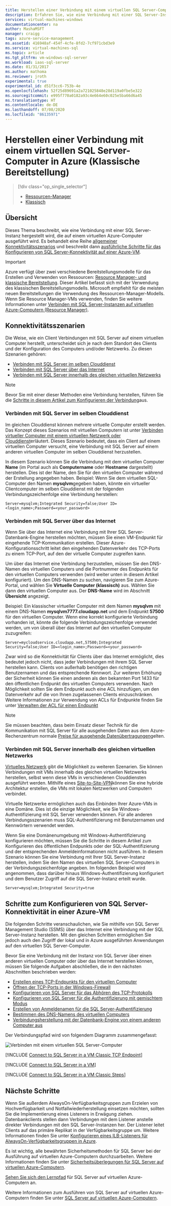 ```yaml
---
title: Herstellen einer Verbindung mit einem virtuellen SQL Server-Computer unter Azure (klassisch)| Microsoft-Dokumentation
description: Erfahren Sie, wie eine Verbindung mit einer SQL Server-Instanz hergestellt wird, die auf einem virtuellen Computer in Azure ausgeführt wird. In diesem Thema wird das klassische Bereitstellungsmodell verwendet. Die Szenarien unterscheiden sich abhängig von der Netzwerkkonfiguration und dem Clientstandort.
services: virtual-machines-windows
documentationcenter: na
author: MashaMSFT
manager: craigg
tags: azure-service-management
ms.assetid: 416948af-454f-4cfe-8fd2-7cf971cbd3e9
ms.service: virtual-machines-sql
ms.topic: article
ms.tgt_pltfrm: vm-windows-sql-server
ms.workload: iaas-sql-server
ms.date: 01/31/2017
ms.author: mathoma
ms.reviewer: jroth
experimental: true
experimental_id: d51f3cc6-753b-4e
ms.openlocfilehash: 52f25d89691a2a721025848e28d119a0fbe5e322
ms.sourcegitcommit: e995f770a0182a93c4e664e60c025e5ba66d6a45
ms.translationtype: HT
ms.contentlocale: de-DE
ms.lasthandoff: 07/08/2020
ms.locfileid: "86135971"
---
```

# <a name="connect-to-a-sql-server-virtual-machine-on-azure-classic-deployment"></a>Herstellen einer Verbindung mit einem virtuellen SQL Server-Computer in Azure (Klassische Bereitstellung)
> [!div class="op_single_selector"]
> * [Ressourcen-Manager](../../../azure-sql/virtual-machines/windows/ways-to-connect-to-sql.md)
> * [Klassisch](../classic/sql-connect.md)
> 
> 

## <a name="overview"></a>Übersicht
Dieses Thema beschreibt, wie eine Verbindung mit einer SQL Server-Instanz hergestellt wird, die auf einem virtuellen Azure-Computer ausgeführt wird. Es behandelt eine Reihe [allgemeiner Konnektivitätsszenarios](#connection-scenarios) und beschreibt dann [ausführliche Schritte für das Konfigurieren von SQL Server-Konnektivität auf einer Azure-VM](#steps-for-configuring-sql-server-connectivity-in-an-azure-vm).

> [!IMPORTANT] 
> Azure verfügt über zwei verschiedene Bereitstellungsmodelle für das Erstellen und Verwenden von Ressourcen: [Resource Manager- und klassische Bereitstellung](../../../azure-resource-manager/management/deployment-models.md). Dieser Artikel befasst sich mit der Verwendung des klassischen Bereitstellungsmodells. Microsoft empfiehlt für die meisten neuen Bereitstellungen die Verwendung des Ressourcen-Manager-Modells. Wenn Sie Resource Manager-VMs verwenden, finden Sie weitere Informationen unter [Verbinden mit SQL Server-Instanzen auf virtuellen Azure-Computern (Resource Manager)](../../../azure-sql/virtual-machines/windows/ways-to-connect-to-sql.md).

## <a name="connection-scenarios"></a>Konnektivitätsszenarien
Die Weise, wie ein Client Verbindungen mit SQL Server auf einem virtuellen Computer herstellt, unterscheidet sich je nach dem Standort des Clients und der Konfiguration des Computers und/oder Netzwerks. Zu diesen Szenarien gehören:

* [Verbinden mit SQL Server im selben Clouddienst](#connect-to-sql-server-in-the-same-cloud-service)
* [Verbinden mit SQL Server über das Internet](#connect-to-sql-server-over-the-internet)
* [Verbinden mit SQL Server innerhalb des gleichen virtuellen Netzwerks](#connect-to-sql-server-in-the-same-virtual-network)

> [!NOTE]
> Bevor Sie mit einer dieser Methoden eine Verbindung herstellen, führen Sie die [Schritte in diesem Artikel zum Konfigurieren der Verbindung](#steps-for-configuring-sql-server-connectivity-in-an-azure-vm)aus.
> 
> 

### <a name="connect-to-sql-server-in-the-same-cloud-service"></a>Verbinden mit SQL Server im selben Clouddienst
Im gleichen Clouddienst können mehrere virtuelle Computer erstellt werden. Das Konzept dieses Szenarios mit virtuellen Computern ist unter [Verbinden virtueller Computer mit einem virtuellen Netzwerk oder Clouddienst](/previous-versions/azure/virtual-machines/windows/classic/connect-vms-classic#connect-vms-in-a-standalone-cloud-service)erläutert. Dieses Szenario bedeutet, dass ein Client auf einem virtuellen Computer versucht, eine Verbindung mit SQL Server auf einem anderen virtuellen Computer im selben Clouddienst herzustellen.

In diesem Szenario können Sie die Verbindung mit dem virtuellen Computer **Name** (im Portal auch als **Computername** oder **Hostname** dargestellt) herstellen. Dies ist der Name, den Sie für den virtuellen Computer während der Erstellung angegeben haben. Beispiel: Wenn Sie dem virtuellen SQL-Computer den Namen **mysqlvm**gegeben haben, könnte ein virtueller Clientcomputer im selben Clouddienst mit der folgenden Verbindungszeichenfolge eine Verbindung herstellen:

`Server=mysqlvm;Integrated Security=false;User ID=<login_name>;Password=<your_password>`

### <a name="connect-to-sql-server-over-the-internet"></a>Verbinden mit SQL Server über das Internet
Wenn Sie über das Internet eine Verbindung mit Ihrer SQL Server-Datenbank-Engine herstellen möchten, müssen Sie einen VM-Endpunkt für eingehende TCP-Kommunikation erstellen. Dieser Azure-Konfigurationsschritt leitet den eingehenden Datenverkehr des TCP-Ports zu einem TCP-Port, auf den der virtuelle Computer zugreifen kann.

Um über das Internet eine Verbindung herzustellen, müssen Sie den DNS-Namen des virtuellen Computers und die Portnummer des Endpunkts für den virtuellen Computers verwenden (wird weiter unten in diesem Artikel konfiguriert). Um den DNS-Namen zu suchen, navigieren Sie zum Azure-Portal, und wählen Sie **Virtuelle Computer (klassisch)** aus. Wählen Sie dann den virtuellen Computer aus. Der **DNS-Name** wird im Abschnitt **Übersicht** angezeigt.

Beispiel: Ein klassischer virtueller Computer mit dem Namen **mysqlvm** mit einem DNS-Namen **mysqlvm7777.cloudapp.net** und dem Endpunkt **57500** für den virtuellen Computer. Wenn eine korrekt konfigurierte Verbindung vorhanden ist, könnte die folgende Verbindungszeichenfolge verwendet werden, um von überall über das Internet auf den virtuellen Computer zuzugreifen:

`Server=mycloudservice.cloudapp.net,57500;Integrated Security=false;User ID=<login_name>;Password=<your_password>`

Zwar wird so die Konnektivität für Clients über das Internet ermöglicht, dies bedeutet jedoch nicht, dass jeder Verbindungen mit ihrem SQL Server herstellen kann. Clients von außerhalb benötigen den richtigen Benutzernamen und das entsprechende Kennwort. Zur weiteren Erhöhung der Sicherheit können Sie einen anderen als den bekannten Port 1433 für den öffentlichen Endpunkt des virtuellen Computers verwenden. Nach Möglichkeit sollten Sie dem Endpunkt auch eine ACL hinzufügen, um den Datenverkehr auf die von Ihnen zugelassenen Clients einzuschränken. Weitere Informationen zur Verwendung von ACLs für Endpunkte finden Sie unter [Verwalten der ACL für einen Endpunkt](/previous-versions/azure/virtual-machines/windows/classic/setup-endpoints#manage-the-acl-on-an-endpoint)

> [!NOTE]
> Sie müssen beachten, dass beim Einsatz dieser Technik für die Kommunikation mit SQL Server für alle ausgehenden Daten aus dem Azure-Rechenzentrum normale [Preise für ausgehende Datenübertragungen](https://azure.microsoft.com/pricing/details/data-transfers/)gelten.
> 
> 

### <a name="connect-to-sql-server-in-the-same-virtual-network"></a>Verbinden mit SQL Server innerhalb des gleichen virtuellen Netzwerks
[Virtuelles Netzwerk](../../../virtual-network/virtual-networks-overview.md) gibt die Möglichkeit zu weiteren Szenarien. Sie können Verbindungen mit VMs innerhalb des gleichen virtuellen Netzwerks herstellen, selbst wenn diese VMs in verschiedenen Clouddiensten ausgeführt werden. Mithilfe eines [Site-to-Site-VPN](../../../vpn-gateway/vpn-gateway-site-to-site-create.md)können Sie eine hybride Architektur erstellen, die VMs mit lokalen Netzwerken und Computern verbindet.

Virtuelle Netzwerke ermöglichen auch das Einbinden Ihrer Azure-VMs in eine Domäne. Dies ist die einzige Möglichkeit, wie Sie Windows-Authentifizierung mit SQL Server verwenden können. Für alle anderen Verbindungsszenarien muss SQL-Authentifizierung mit Benutzernamen und Kennwörtern verwendet werden.

Wenn Sie eine Domänenumgebung mit Windows-Authentifizierung konfigurieren möchten, müssen Sie die Schritte in diesem Artikel zum Konfigurieren des öffentlichen Endpunkts oder der SQL-Authentifizierung und der entsprechenden Anmeldeinformationen nicht ausführen. In diesem Szenario können Sie eine Verbindung mit Ihrer SQL Server-Instanz herstellen, indem Sie den Namen des virtuellen SQL Server-Computers in der Verbindungszeichenfolge angeben. Im folgenden Beispiel wird angenommen, dass darüber hinaus Windows-Authentifizierung konfiguriert und dem Benutzer Zugriff auf die SQL Server-Instanz erteilt wurde.

`Server=mysqlvm;Integrated Security=true`

## <a name="steps-for-configuring-sql-server-connectivity-in-an-azure-vm"></a>Schritte zum Konfigurieren von SQL Server-Konnektivität in einer Azure-VM
Die folgenden Schritte veranschaulichen, wie Sie mithilfe von SQL Server Management Studio (SSMS) über das Internet eine Verbindung mit der SQL Server-Instanz herstellen. Mit den gleichen Schritten ermöglichen Sie jedoch auch den Zugriff der lokal und in Azure ausgeführten Anwendungen auf den virtuellen SQL Server-Computer.

Bevor Sie eine Verbindung mit der Instanz von SQL Server über einen anderen virtuellen Computer oder über das Internet herstellen können, müssen Sie folgende Aufgaben abschließen, die in den nächsten Abschnitten beschrieben werden:

* [Erstellen eines TCP-Endpunkts für den virtuellen Computer](#create-a-tcp-endpoint-for-the-virtual-machine)
* [Öffnen der TCP-Ports in der Windows-Firewall](#open-tcp-ports-in-the-windows-firewall-for-the-default-instance-of-the-database-engine)
* [Konfigurieren von SQL Server für das Abhören des TCP-Protokolls](#configure-sql-server-to-listen-on-the-tcp-protocol)
* [Konfigurieren von SQL Server für die Authentifizierung mit gemischtem Modus](#configure-sql-server-for-mixed-mode-authentication)
* [Erstellen von Anmeldenamen für die SQL Server-Authentifizierung](#create-sql-server-authentication-logins)
* [Bestimmen des DNS-Namens des virtuellen Computers](#determine-the-dns-name-of-the-virtual-machine)
* [Verbindungsherstellung mit der Datenbank-Engine von einem anderen Computer aus](#connect-to-the-database-engine-from-another-computer)

Der Verbindungspfad wird von folgendem Diagramm zusammengefasst:

![Verbinden mit einem virtuellen SQL Server-Computer](../../../../includes/media/virtual-machines-sql-server-connection-steps/SQLServerinVMConnectionMap.png)

[!INCLUDE [Connect to SQL Server in a VM Classic TCP Endpoint](../../../../includes/virtual-machines-sql-server-connection-steps-classic-tcp-endpoint.md)]

[!INCLUDE [Connect to SQL Server in a VM](../../../../includes/virtual-machines-sql-server-connection-steps.md)]

[!INCLUDE [Connect to SQL Server in a VM Classic Steps](../../../../includes/virtual-machines-sql-server-connection-steps-classic.md)]

## <a name="next-steps"></a>Nächste Schritte
Wenn Sie außerdem AlwaysOn-Verfügbarkeitsgruppen zum Erzielen von Hochverfügbarkeit und Notfallwiederherstellung einsetzen möchten, sollten Sie die Implementierung eines Listeners in Erwägung ziehen. Datenbankclients stellen dann Verbindungen mit dem Listener anstelle direkter Verbindungen mit den SQL Server-Instanzen her. Der Listener leitet Clients auf das primäre Replikat in der Verfügbarkeitsgruppe um. Weitere Informationen finden Sie unter [Konfigurieren eines ILB-Listeners für AlwaysOn-Verfügbarkeitsgruppen in Azure](../classic/ps-sql-int-listener.md).

Es ist wichtig, alle bewährten Sicherheitsmethoden für SQL Server bei der Ausführung auf virtuellen Azure-Computern durchzuarbeiten. Weitere Informationen finden Sie unter [Sicherheitsüberlegungen für SQL Server auf virtuellen Azure-Computern](../../../azure-sql/virtual-machines/windows/security-considerations-best-practices.md).

[Sehen Sie sich den Lernpfad](https://azure.microsoft.com/documentation/learning-paths/sql-azure-vm/) für SQL Server auf virtuellen Azure-Computern an. 

Weitere Informationen zum Ausführen von SQL Server auf virtuellen Azure-Computern finden Sie unter [SQL Server auf virtuellen Azure-Computern](../../../azure-sql/virtual-machines/windows/sql-server-on-azure-vm-iaas-what-is-overview.md).

